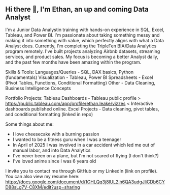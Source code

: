 ## Hi there 👋, I'm Ethan, an up and coming Data Analyst
I'm a Junior Data Analystin training with hands-on experience in SQL, Excel, Tableau, and Power BI. I'm passionate about taking something messy and making it into something with value, which perfectly aligns with what a Data Analyst does. Currently, I'm completing the TripleTen BIA/Data Analytics program remotely. I've built projects analyzing Airbnb datasets, streaming services, and product sales. My focus is becoming a better Analyst daily, and the past few months have been amazing within the program.

Skills & Tools:
Languages/Queries - SQL, DAX basics, Python (fundamentals)
Visualization - Tableau, Power BI
Spreadsheets - Excel (Pivot Tables, Functions, Conditional  Formatting)
Other - Data Cleaning, Business Intelligence Concepts

Portfolio Projects:
Tableau Dashboards - Tableau public profile > https://public.tableau.com/app/profile/ethan.leake/vizzes < Interactive dashboards published online.
Excel Projects - Data cleaning, pivot tables, and conditional formatting (linked in repo)

Some things about me:
- I love cheesecake with a burning passion
- I wanted to be a fitness guru when I was a teenager
- In April of 2025 I was involved in a car accident which led me out of manual labor, and into Data Analytics
- I've never been on a plane, but I'm not scared of flying (I don't think?)
- I've loved anime since I was 6 years old

I invite you to contact me through GitHub or my LinkedIn (link on profile). You can also view my resume here: https://docs.google.com/document/d/1GHLQq3j8lUL2lh6QA3udgJliCDb6CYD88sLg7V-C8XM/edit?usp=sharing
